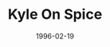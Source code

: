 ---
mission_id: spice
slug: "kyle-on-spice"
editorsChoice:
title: "Kyle On Spice"
authors: 
    - "Jason Burton"
    - "Arthur Sharp"
date: 1996-02-19
filename: "/missions/spice.zip"
description: "Ever wondered what that stuff Solo smuggles actually does to you? Well two authors have decided to make their own stab at the effects of spice, and now you can try it out in a safe environment."
cover: "spice.png"
levelReplaced:	SECBASE
difficulty: no
bm:	no
fme: no
wax: no
three_do: no
voc: no
gmd: no
vue: no
lfd: no
base: "New level from scratch" 
editors: "Unknown"

---